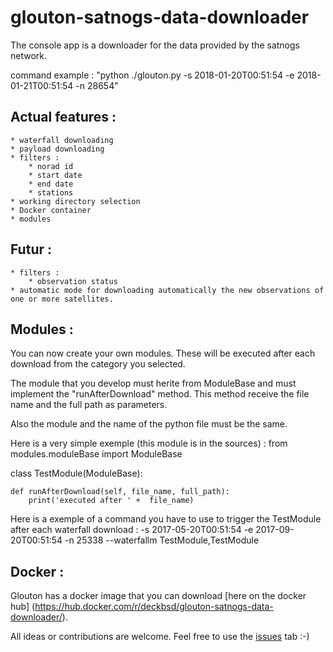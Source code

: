 # glouton-satnogs-data-downloader
The console app is a downloader for the data provided by the satnogs network.

command example : "python ./glouton.py -s 2018-01-20T00:51:54 -e 2018-01-21T00:51:54 -n 28654"

Actual features :
-------
    * waterfall downloading
    * payload downloading
    * filters :
        * norad id
        * start date
        * end date
        * stations
    * working directory selection
    * Docker container
    * modules

Futur :
-------
    * filters :
        * observation status
    * automatic mode for downloading automatically the new observations of one or more satellites.

Modules :
-------
You can now create your own modules. These will be executed after each download from the category you selected. 

The module that you develop must herite from ModuleBase and must implement the "runAfterDownload" method. This method receive the file name and the full path as parameters.

Also the module and the name of the python file must be the same.

Here is a very simple exemple (this module is in the sources) :
from modules.moduleBase import ModuleBase

class TestModule(ModuleBase):

    def runAfterDownload(self, file_name, full_path):
        print('executed after ' +  file_name)

Here is a exemple of a command you have to use to trigger the TestModule after each waterfall download :
-s 2017-05-20T00:51:54 -e 2017-09-20T00:51:54 -n 25338 --waterfallm TestModule,TestModule

Docker :
-------
Glouton has a docker image that you can download [here on the docker hub]
(https://hub.docker.com/r/deckbsd/glouton-satnogs-data-downloader/).

All ideas or contributions are welcome. Feel free to use the [issues](https://github.com/deckbsd/glouton-satnogs-data-downloader/issues) tab :-)
